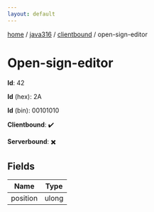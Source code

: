```yaml
---
layout: default
---
```


[home](/)  /  [java316](/protocol/java316)  /  [clientbound](/protocol/java316/clientbound)  /  open-sign-editor

# Open-sign-editor

**Id**: 42

**Id** (hex): 2A

**Id** (bin): 00101010

**Clientbound**: ✔️

**Serverbound**: ✖️

## Fields

Name | Type
---|---
position | ulong

